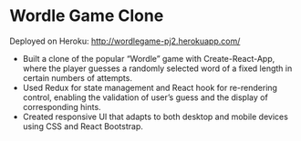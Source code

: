# Wordle Game Clone
Deployed on Heroku: http://wordlegame-pj2.herokuapp.com/

* Built a clone of the popular “Wordle” game with Create-React-App, where the player guesses a randomly selected word of a fixed length in certain numbers of attempts. 
* Used Redux for state management and React hook for re-rendering control, enabling the validation of user’s guess and the display of corresponding hints.
* Created responsive UI that adapts to both desktop and mobile devices using CSS and React Bootstrap.
